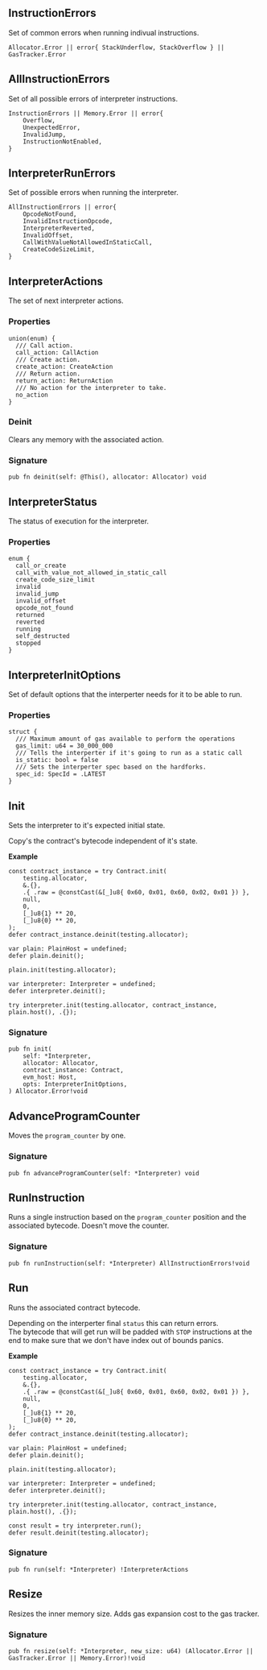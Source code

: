 ## InstructionErrors

Set of common errors when running indivual instructions.

```zig
Allocator.Error || error{ StackUnderflow, StackOverflow } || GasTracker.Error
```

## AllInstructionErrors

Set of all possible errors of interpreter instructions.

```zig
InstructionErrors || Memory.Error || error{
    Overflow,
    UnexpectedError,
    InvalidJump,
    InstructionNotEnabled,
}
```

## InterpreterRunErrors

Set of possible errors when running the interpreter.

```zig
AllInstructionErrors || error{
    OpcodeNotFound,
    InvalidInstructionOpcode,
    InterpreterReverted,
    InvalidOffset,
    CallWithValueNotAllowedInStaticCall,
    CreateCodeSizeLimit,
}
```

## InterpreterActions

The set of next interpreter actions.

### Properties

```zig
union(enum) {
  /// Call action.
  call_action: CallAction
  /// Create action.
  create_action: CreateAction
  /// Return action.
  return_action: ReturnAction
  /// No action for the interpreter to take.
  no_action
}
```

### Deinit
Clears any memory with the associated action.

### Signature

```zig
pub fn deinit(self: @This(), allocator: Allocator) void
```

## InterpreterStatus

The status of execution for the interpreter.

### Properties

```zig
enum {
  call_or_create
  call_with_value_not_allowed_in_static_call
  create_code_size_limit
  invalid
  invalid_jump
  invalid_offset
  opcode_not_found
  returned
  reverted
  running
  self_destructed
  stopped
}
```

## InterpreterInitOptions

Set of default options that the interperter needs
for it to be able to run.

### Properties

```zig
struct {
  /// Maximum amount of gas available to perform the operations
  gas_limit: u64 = 30_000_000
  /// Tells the interperter if it's going to run as a static call
  is_static: bool = false
  /// Sets the interperter spec based on the hardforks.
  spec_id: SpecId = .LATEST
}
```

## Init
Sets the interpreter to it's expected initial state.

Copy's the contract's bytecode independent of it's state.

**Example**
```zig
const contract_instance = try Contract.init(
    testing.allocator,
    &.{},
    .{ .raw = @constCast(&[_]u8{ 0x60, 0x01, 0x60, 0x02, 0x01 }) },
    null,
    0,
    [_]u8{1} ** 20,
    [_]u8{0} ** 20,
);
defer contract_instance.deinit(testing.allocator);

var plain: PlainHost = undefined;
defer plain.deinit();

plain.init(testing.allocator);

var interpreter: Interpreter = undefined;
defer interpreter.deinit();

try interpreter.init(testing.allocator, contract_instance, plain.host(), .{});
```

### Signature

```zig
pub fn init(
    self: *Interpreter,
    allocator: Allocator,
    contract_instance: Contract,
    evm_host: Host,
    opts: InterpreterInitOptions,
) Allocator.Error!void
```

## AdvanceProgramCounter
Moves the `program_counter` by one.

### Signature

```zig
pub fn advanceProgramCounter(self: *Interpreter) void
```

## RunInstruction
Runs a single instruction based on the `program_counter`
position and the associated bytecode. Doesn't move the counter.

### Signature

```zig
pub fn runInstruction(self: *Interpreter) AllInstructionErrors!void
```

## Run
Runs the associated contract bytecode.

Depending on the interperter final `status` this can return errors.\
The bytecode that will get run will be padded with `STOP` instructions
at the end to make sure that we don't have index out of bounds panics.

**Example**
```zig
const contract_instance = try Contract.init(
    testing.allocator,
    &.{},
    .{ .raw = @constCast(&[_]u8{ 0x60, 0x01, 0x60, 0x02, 0x01 }) },
    null,
    0,
    [_]u8{1} ** 20,
    [_]u8{0} ** 20,
);
defer contract_instance.deinit(testing.allocator);

var plain: PlainHost = undefined;
defer plain.deinit();

plain.init(testing.allocator);

var interpreter: Interpreter = undefined;
defer interpreter.deinit();

try interpreter.init(testing.allocator, contract_instance, plain.host(), .{});

const result = try interpreter.run();
defer result.deinit(testing.allocator);
```

### Signature

```zig
pub fn run(self: *Interpreter) !InterpreterActions
```

## Resize
Resizes the inner memory size. Adds gas expansion cost to
the gas tracker.

### Signature

```zig
pub fn resize(self: *Interpreter, new_size: u64) (Allocator.Error || GasTracker.Error || Memory.Error)!void
```

